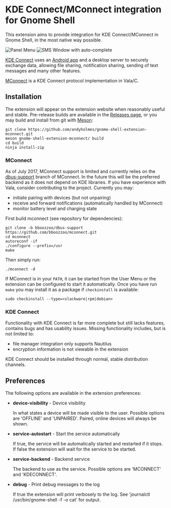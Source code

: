 # KDE Connect/MConnect integration for Gnome Shell

This extension aims to provide integration for KDE Connect/MConnect in Gnome
Shell, in the most native way possible.

![Panel Menu](https://raw.githubusercontent.com/andyholmes/gnome-shell-extension-mconnect/master/extra/device-screenshot.png)
![SMS Window with auto-complete](https://raw.githubusercontent.com/andyholmes/gnome-shell-extension-mconnect/master/extra/sms-screenshot.png)

[KDE Connect](https://community.kde.org/KDEConnect) uses an
[Android app](https://play.google.com/store/apps/details?id=org.kde.kdeconnect_tp)
and a desktop server to securely exchange data, allowing file sharing,
notification sharing, sending of text messages and many other features.

[MConnect](https://github.com/bboozzoo/mconnect) is a KDE Connect protocol
implementation in Vala/C.


## Installation

The extension will appear on the extension website when reasonably useful and
stable. Pre-release builds are available in the [Releases page](https://github.com/andyholmes/gnome-shell-extension-mconnect/releases),
or you may build and install from git with [Meson](http://mesonbuild.com):

    git clone https://github.com/andyholmes/gnome-shell-extension-mconnect.git
    meson gnome-shell-extension-mconnect/ build
    cd build
    ninja install-zip


### MConnect

As of July 2017, MConnect support is limited and currently relies on the
[dbus-support](https://github.com/bboozzoo/mconnect/tree/bboozzoo/dbus-support)
branch of MConnect. In the future this will be the preferred backend as it does
not depend on KDE libraries. If you have experience with Vala, consider
contributing to the project. Currently you may:

* initiate pairing with devices (but not unpairing)
* receive and forward notifications (automatically handled by MConnect)
* monitor battery level and charging state

First build mconnect (see repository for dependencies):

    git clone -b bboozzoo/dbus-support https://github.com/bboozzoo/mconnect.git
    cd mconnect
    autoreconf -if 
    ./configure --prefix=/usr
    make
    
Then simply run:

    ./mconnect -d
    
If MConnect is in your `PATH`, it can be started from the User Menu or the
extension can be configured to start it automatically. Once you have run `make`
you may install it as a package if `checkinstall` is available:

    sudo checkinstall --type=<slackware|rpm|debian>
    

### KDE Connect

Functionality with KDE Connect is far more complete but still lacks features,
contains bugs and has usability issues. Missing functionality includes, but is
not limited to:

* file manager integration only supports Nautilus
* encryption information is not viewable in the extension

KDE Connect should be installed through normal, stable distribution channels.
    

## Preferences

The following options are available in the extension preferences:

* **device-visibility** - Device visibility

    In what states a device will be made visible to the user. Possible options
    are 'OFFLINE' and 'UNPAIRED'. Paired, online devices will always be shown.

* **service-autostart** - Start the service automatically

    If true, the service will be automatically started and restarted if it
    stops. If false the extension will wait for the service to be started.

* **service-backend** - Backend service

    The backend to use as the service. Possible options are 'MCONNECT' and
    'KDECONNECT'.
    
* **debug** - Print debug messages to the log
    
    If true the extension will print verbosely to the log. See 'journalctl
    /usr/bin/gnome-shell -f -o cat' for output.

